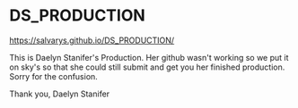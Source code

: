 # DS_PRODUCTION
 https://salvarys.github.io/DS_PRODUCTION/

This is Daelyn Stanifer's Production. Her github wasn't working so we put it on sky's so that she could still submit and get you her finished production. Sorry for the confusion. 

Thank you,
Daelyn Stanifer

